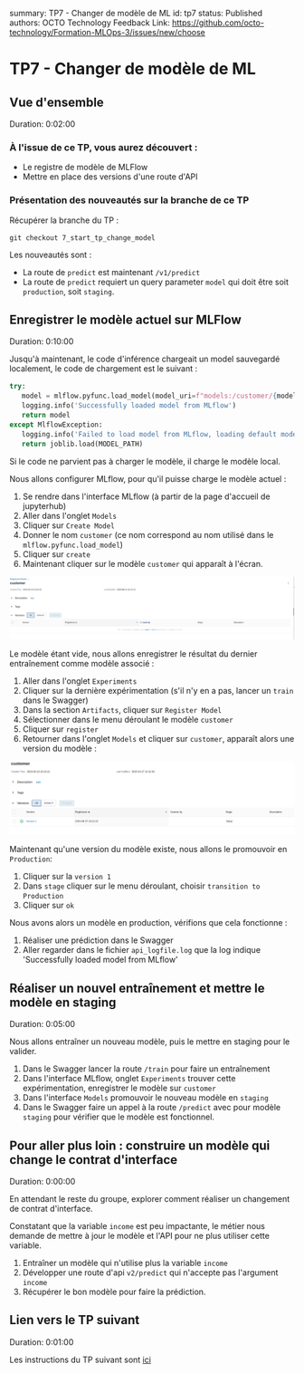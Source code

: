 summary: TP7 - Changer de modèle de ML
id: tp7
status: Published
authors: OCTO Technology
Feedback Link: https://github.com/octo-technology/Formation-MLOps-3/issues/new/choose

# TP7 - Changer de modèle de ML

## Vue d'ensemble

Duration: 0:02:00

### À l'issue de ce TP, vous aurez découvert :

- Le registre de modèle de MLFlow
- Mettre en place des versions d'une route d'API

### Présentation des nouveautés sur la branche de ce TP

Récupérer la branche du TP :

```shell
git checkout 7_start_tp_change_model
```

Les nouveautés sont :

- La route de `predict` est maintenant `/v1/predict`
- La route de `predict` requiert un query parameter `model` qui doit être soit `production`, soit `staging`.

## Enregistrer le modèle actuel sur MLFlow

Duration: 0:10:00

Jusqu'à maintenant, le code d'inférence chargeait un model sauvegardé localement, le code de chargement est le suivant :

```python
try:
   model = mlflow.pyfunc.load_model(model_uri=f"models:/customer/{model}")
   logging.info('Successfully loaded model from MLflow')
   return model
except MlflowException:
   logging.info('Failed to load model from MLflow, loading default model')
   return joblib.load(MODEL_PATH)
```

Si le code ne parvient pas à charger le modèle, il charge le modèle local.

Nous allons configurer MLflow, pour qu'il puisse charge le modèle actuel :

1. Se rendre dans l'interface MLflow (à partir de la page d'accueil de jupyterhub)
2. Aller dans l'onglet `Models`
3. Cliquer sur `Create Model`
4. Donner le nom `customer` (ce nom correspond au nom utilisé dans le `mlflow.pyfunc.load_model`)
5. Cliquer sur `create`
6. Maintenant cliquer sur le modèle `customer` qui apparaît à l'écran.

![empty_customer_model.png](images/tp7/empty_customer_model.png)

Le modèle étant vide, nous allons enregistrer le résultat du dernier entraînement comme modèle associé :

1. Aller dans l'onglet `Experiments`
2. Cliquer sur la dernière expérimentation (s'il n'y en a pas, lancer un `train` dans le Swagger)
3. Dans la section `Artifacts`, cliquer sur `Register Model`
4. Sélectionner dans le menu déroulant le modèle `customer`
5. Cliquer sur `register`
6. Retourner dans l'onglet `Models` et cliquer sur `customer`, apparaît alors une version du modèle :

![customer_model_with_one_version.png](images/tp7/customer_model_with_one_version.png)

Maintenant qu'une version du modèle existe, nous allons le promouvoir en `Production`:

1. Cliquer sur la `version 1`
2. Dans `stage` cliquer sur le menu déroulant, choisir `transition to Production`
3. Cliquer sur `ok`

Nous avons alors un modèle en production, vérifions que cela fonctionne :

1. Réaliser une prédiction dans le Swagger
2. Aller regarder dans le fichier `api_logfile.log` que la log indique 'Successfully loaded model from MLflow'

## Réaliser un nouvel entraînement et mettre le modèle en staging

Duration: 0:05:00

Nous allons entraîner un nouveau modèle, puis le mettre en staging pour le valider.

1. Dans le Swagger lancer la route `/train` pour faire un entraînement
2. Dans l'interface MLflow, onglet `Experiments` trouver cette expérimentation, enregistrer le modèle sur `customer`
3. Dans l'interface `Models` promouvoir le nouveau modèle en `staging`
4. Dans le Swagger faire un appel à la route `/predict` avec pour modèle `staging` pour vérifier que le modèle est
   fonctionnel.

## Pour aller plus loin : construire un modèle qui change le contrat d'interface

Duration: 0:00:00

En attendant le reste du groupe, explorer comment réaliser un changement de contrat d'interface.

Constatant que la variable `income` est peu impactante, le métier nous demande de mettre à jour le modèle et l'API pour
ne plus utiliser cette variable.

1. Entraîner un modèle qui n'utilise plus la variable `income`
2. Développer une route d'api `v2/predict` qui n'accepte pas l'argument `income`
3. Récupérer le bon modèle pour faire la prédiction.


## Lien vers le TP suivant

Duration: 0:01:00

Les instructions du TP suivant sont [ici](https://octo-technology.github.io/Formation-MLOps-3/tp8#0)